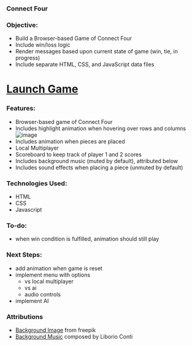 ### Connect Four

### Objective:
- Build a Browser-based Game of Connect Four
- Include win/loss logic
- Render messages based upon current state of game (win, tie, in progress)
- Include separate HTML, CSS, and JavaScript data files

# <a href='https://csalguera-connect-four.netlify.app/' target='_blank'>Launch Game</a>

### Features:
- Browser-based game of Connect Four
- Includes highlight animation when hovering over rows and columns </br>
![image](https://i.imgur.com/F9ymUj2.gifv)
- Includes animation when pieces are placed
- Local Multiplayer
- Scoreboard to keep track of player 1 and 2 scores
- Includes background music (muted by default), attributed below
- Includes sound effects when placing a piece (unmuted by default)

### Technologies Used:
- HTML
- CSS
- Javascript

### To-do:
- when win condition is fulfilled, animation should still play

### Next Steps:
- add animation when game is reset
- implement menu with options
  - vs local multiplayer
  - vs ai
  - audio controls
- implement AI

### Attributions
- [Background Image](https://www.freepik.com/free-vector/gradient-grainy-gradient-texture_14485901.htm#query=background&position=11&from_view=keyword) from freepik
- [Background Music](https://www.no-copyright-music.com/) composed by Liborio Conti